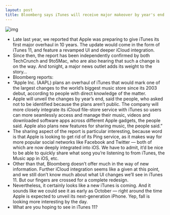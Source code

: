 ```yaml
---
layout: post
title: Bloomberg says iTunes will receive major makeover by year's end
---
```

![img](http://media.idownloadblog.com/wp-content/uploads/2011/07/iTunes-Graphite_512x512.png)
* Late last year, we reported that Apple was preparing to give iTunes its first major overhaul in 10 years. The update would come in the form of iTunes 11, and feature a revamped UI and deeper iCloud integration.
* Since then, the report has been independently confirmed by both TechCrunch and 9to5Mac, who are also hearing that such a change is on the way. And tonight, a major news outlet adds its weight to the story…
* Bloomberg reports:
* “Apple Inc. (AAPL) plans an overhaul of iTunes that would mark one of the largest changes to the world’s biggest music store since its 2003 debut, according to people with direct knowledge of the matter.
* Apple will unveil the changes by year’s end, said the people, who asked not to be identified because the plans aren’t public. The company will more closely integrate its iCloud file-store service with iTunes so users can more seamlessly access and manage their music, videos and downloaded software apps across different Apple gadgets, the people said. Apple also plans new features for sharing music, the people said.”
* The sharing aspect of the report is particular interesting, because word is that Apple is looking to get rid of its Ping service, as it makes way for more popular social networks like Facebook and Twitter — both of which are now deeply integrated into iOS. We have to admit, it’d be nice to be able to quickly share what song you’re listening to from iTunes, the Music app in iOS, etc.
* Other than that, Bloomberg doesn’t offer much in the way of new information. Further iCloud integration seems like a given at this point, and we still don’t know much about what UI changes we’ll see in iTunes 11. But our fingers are crossed for a complete redesign.
* Nevertheless, it certainly looks like a new iTunes is coming. And it sounds like we could see it as early as October — right around the time Apple is expected to unveil its next-generation iPhone. Yep, fall is looking more interesting by the day.
* What are you hoping to see in iTunes 11?

